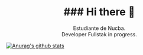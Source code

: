 <h1 align="center">### Hi there 👋 </h1>
<p align="center">Estudiante de Nucba. 
<br>
Developer Fullstak in progress. </p>

[![Anurag's github stats](https://github-readme-stats.vercel.app/api?username=fafomax)](https://github.com/fafomax/github-readme-stats)

